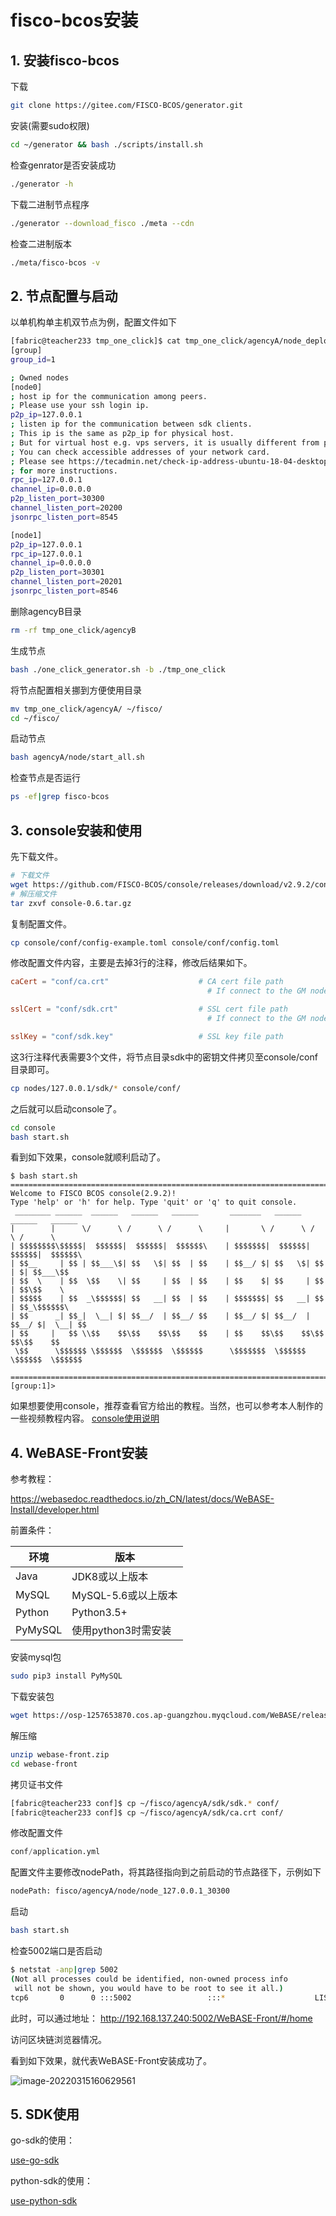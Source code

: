 # fisco-bcos安装



## 1. 安装fisco-bcos

下载

```sh
git clone https://gitee.com/FISCO-BCOS/generator.git
```

安装(需要sudo权限)

```sh
cd ~/generator && bash ./scripts/install.sh
```

检查genrator是否安装成功

```sh
./generator -h
```



下载二进制节点程序

```sh
./generator --download_fisco ./meta --cdn
```

检查二进制版本

```sh
./meta/fisco-bcos -v
```



## 2. 节点配置与启动



以单机构单主机双节点为例，配置文件如下

```sh
[fabric@teacher233 tmp_one_click]$ cat tmp_one_click/agencyA/node_deployment.ini 
[group]
group_id=1

; Owned nodes
[node0]
; host ip for the communication among peers.
; Please use your ssh login ip.
p2p_ip=127.0.0.1
; listen ip for the communication between sdk clients.
; This ip is the same as p2p_ip for physical host.
; But for virtual host e.g. vps servers, it is usually different from p2p_ip.
; You can check accessible addresses of your network card.
; Please see https://tecadmin.net/check-ip-address-ubuntu-18-04-desktop/
; for more instructions.
rpc_ip=127.0.0.1
channel_ip=0.0.0.0
p2p_listen_port=30300
channel_listen_port=20200
jsonrpc_listen_port=8545

[node1]
p2p_ip=127.0.0.1
rpc_ip=127.0.0.1
channel_ip=0.0.0.0
p2p_listen_port=30301
channel_listen_port=20201
jsonrpc_listen_port=8546

```

删除agencyB目录

```sh
rm -rf tmp_one_click/agencyB
```

生成节点

```sh
bash ./one_click_generator.sh -b ./tmp_one_click
```

将节点配置相关挪到方便使用目录

```sh
mv tmp_one_click/agencyA/ ~/fisco/
cd ~/fisco/
```

启动节点

```sh
bash agencyA/node/start_all.sh
```

检查节点是否运行

```sh
ps -ef|grep fisco-bcos
```


## 3. console安装和使用

先下载文件。

```sh
# 下载文件
wget https://github.com/FISCO-BCOS/console/releases/download/v2.9.2/console-0.6.tar.gz
# 解压缩文件
tar zxvf console-0.6.tar.gz
```

复制配置文件。

```sh
cp console/conf/config-example.toml console/conf/config.toml
```

修改配置文件内容，主要是去掉3行的注释，修改后结果如下。

```toml
caCert = "conf/ca.crt"                    # CA cert file path
                                            # If connect to the GM node, default CA cert path is ${certPath}/gm/gmca.crt

sslCert = "conf/sdk.crt"                  # SSL cert file path
                                            # If connect to the GM node, the default SDK cert path is ${certPath}/gm/gmsdk.crt

sslKey = "conf/sdk.key"                   # SSL key file path
```

这3行注释代表需要3个文件，将节点目录sdk中的密钥文件拷贝至console/conf目录即可。

```sh
cp nodes/127.0.0.1/sdk/* console/conf/
```

之后就可以启动console了。

```sh
cd console
bash start.sh
```

看到如下效果，console就顺利启动了。

```
$ bash start.sh 
=============================================================================================
Welcome to FISCO BCOS console(2.9.2)!
Type 'help' or 'h' for help. Type 'quit' or 'q' to quit console.
 ________ ______  ______   ______   ______       _______   ______   ______   ______  
|        |      \/      \ /      \ /      \     |       \ /      \ /      \ /      \ 
| $$$$$$$$\$$$$$|  $$$$$$|  $$$$$$|  $$$$$$\    | $$$$$$$|  $$$$$$|  $$$$$$|  $$$$$$\
| $$__     | $$ | $$___\$| $$   \$| $$  | $$    | $$__/ $| $$   \$| $$  | $| $$___\$$
| $$  \    | $$  \$$    \| $$     | $$  | $$    | $$    $| $$     | $$  | $$\$$    \ 
| $$$$$    | $$  _\$$$$$$| $$   __| $$  | $$    | $$$$$$$| $$   __| $$  | $$_\$$$$$$\
| $$      _| $$_|  \__| $| $$__/  | $$__/ $$    | $$__/ $| $$__/  | $$__/ $|  \__| $$
| $$     |   $$ \\$$    $$\$$    $$\$$    $$    | $$    $$\$$    $$\$$    $$\$$    $$
 \$$      \$$$$$$ \$$$$$$  \$$$$$$  \$$$$$$      \$$$$$$$  \$$$$$$  \$$$$$$  \$$$$$$

=============================================================================================
[group:1]>
```
如果想要使用console，推荐查看官方给出的教程。当然，也可以参考本人制作的一些视频教程内容。
[console使用说明](https://fisco-bcos-documentation.readthedocs.io/zh_CN/latest/docs/console/console.html#grantpermissionmanager)


## 4. WeBASE-Front安装

参考教程：

https://webasedoc.readthedocs.io/zh_CN/latest/docs/WeBASE-Install/developer.html

前置条件：

| 环境    | 版本                |
| ------- | ------------------- |
| Java    | JDK8或以上版本      |
| MySQL   | MySQL-5.6或以上版本 |
| Python  | Python3.5+          |
| PyMySQL | 使用python3时需安装 |

安装mysql包

```sh
sudo pip3 install PyMySQL
```

下载安装包

```sh
wget https://osp-1257653870.cos.ap-guangzhou.myqcloud.com/WeBASE/releases/download/v1.5.4/webase-front.zip
```

解压缩

```sh
unzip webase-front.zip
cd webase-front
```

拷贝证书文件

```sh
[fabric@teacher233 conf]$ cp ~/fisco/agencyA/sdk/sdk.* conf/
[fabric@teacher233 conf]$ cp ~/fisco/agencyA/sdk/ca.crt conf/

```

修改配置文件

```s
conf/application.yml 
```

配置文件主要修改nodePath，将其路径指向到之前启动的节点路径下，示例如下

```sh
nodePath: fisco/agencyA/node/node_127.0.0.1_30300
```

启动
```sh
bash start.sh
```

检查5002端口是否启动

```sh
$ netstat -anp|grep 5002
(Not all processes could be identified, non-owned process info
 will not be shown, you would have to be root to see it all.)
tcp6       0      0 :::5002                 :::*                    LISTEN      5452/java  
```

此时，可以通过地址：
http://192.168.137.240:5002/WeBASE-Front/#/home

访问区块链浏览器情况。

看到如下效果，就代表WeBASE-Front安装成功了。

![image-20220315160629561](images/fisco-webase-front.png)

## 5. SDK使用

go-sdk的使用：

[use-go-sdk](use-go-sdk.md)

python-sdk的使用：

[use-python-sdk](usage-python-sdk.md)
